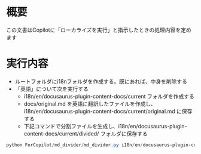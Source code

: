# 概要
この文書はCopilotに「ローカライズを実行」と指示したときの処理内容を定めます

# 実行内容

- ルートフォルダにi18nフォルダを作成する。既にあれば、中身を削除する
- 「英語」について次を実行する
  - i18n/en/docusaurus-plugin-content-docs/current フォルダを作成する
  - docs/original.md を英語に翻訳したファイルを作成し、i18n/en/docusaurus-plugin-content-docs/current/original.md に保存する
  - 下記コマンドで分割ファイルを生成し、i18n/en/docusaurus-plugin-content-docs/current/divided/ フォルダに保存する

```powershell
python ForCopilot/md_divider/md_divider.py i18n/en/docusaurus-plugin-content-docs/current/original.md i18n/en/docusaurus-plugin-content-docs/current/divided
```
